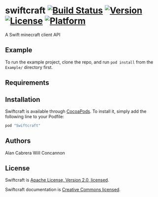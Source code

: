 # swiftcraft [![Build Status](https://travis-ci.org/toolazydogs/swiftcraft.svg?branch=master)](https://travis-ci.org/toolazydogs/swiftcraft) [![Version](https://img.shields.io/cocoapods/v/Swiftcraft.svg?style=flat)](http://cocoapods.org/pods/Swiftcraft) [![License](https://img.shields.io/cocoapods/l/Swiftcraft.svg?style=flat)](http://cocoapods.org/pods/Swiftcraft)  [![Platform](https://img.shields.io/cocoapods/p/Swiftcraft.svg?style=flat)](http://cocoapods.org/pods/Swiftcraft)

A Swift minecraft client API

## Example

To run the example project, clone the repo, and run `pod install` from the `Example/` directory first.

## Requirements

## Installation

Swiftcraft is available through [CocoaPods](http://cocoapods.org). To install
it, simply add the following line to your Podfile:

```ruby
pod "Swiftcraft"
```

## Authors

Alan Cabrera
Will Concannon

## License

Swiftcraft is [Apache License, Version 2.0, licensed](./LICENSE).

Swiftcraft documentation is [Creative Commons licensed](./LICENSE-docs).
